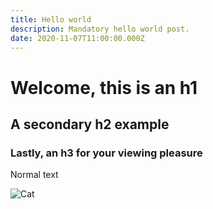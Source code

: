 ```yaml
---
title: Hello world
description: Mandatory hello world post.
date: 2020-11-07T11:00:00.000Z
---
```


# Welcome, this is an h1

## A secondary h2 example

### Lastly, an h3 for your viewing pleasure

Normal text

![Cat](cat.jpg)
